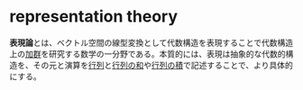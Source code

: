 # representation theory

**表現論**とは、ベクトル空間の線型変換として代数構造を表現することで代数構造上の[加群](https://ja.wikipedia.org/wiki/%E7%92%B0%E4%B8%8A%E3%81%AE%E5%8A%A0%E7%BE%A4)を研究する数学の一分野である。本質的には、表現は抽象的な代数的構造を、その元と演算を[行列](https://ja.wikipedia.org/wiki/%E8%A1%8C%E5%88%97)と[行列の和](https://ja.wikipedia.org/wiki/%E8%A1%8C%E5%88%97#%E5%92%8C%E3%83%BB%E7%A9%8D)や[行列の積](https://ja.wikipedia.org/wiki/%E8%A1%8C%E5%88%97%E3%81%AE%E7%A9%8D)で記述することで、より具体的にする。